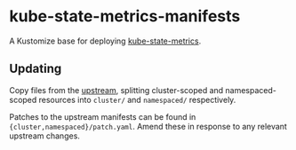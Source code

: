 # kube-state-metrics-manifests

A Kustomize base for deploying
[kube-state-metrics](https://github.com/kubernetes/kube-state-metrics).

## Updating

Copy files from the
[upstream](https://github.com/kubernetes/kube-state-metrics/tree/master/examples/standard),
splitting cluster-scoped and namespaced-scoped resources into `cluster/` and `namespaced/`
respectively.

Patches to the upstream manifests can be found in
`{cluster,namespaced}/patch.yaml`. Amend these in response to any relevant
upstream changes.
